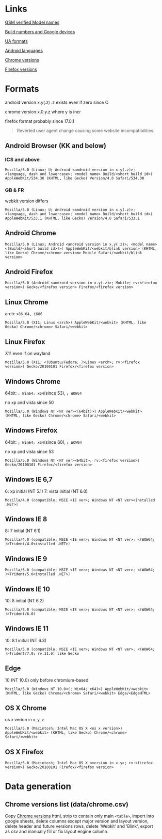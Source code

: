 # Links

[GSM verified Model names](http://storage.googleapis.com/play_public/supported_devices.csv)

[Build numbers and Google devices](https://source.android.com/setup/start/build-numbers)

[UA formats](https://developers.whatismybrowser.com/useragents/)

[Android languages](https://android.googlesource.com/platform/build/+/refs/heads/master/target/product/languages_default.mk)

[Chrome versions](https://en.wikipedia.org/wiki/Google_Chrome_version_history)

[Firefox versions](https://en.wikipedia.org/wiki/Firefox_version_history)

# Formats

android version x.y(.z) .z exists even if zero since O

chrome version x.0.y.z where y is incr

firefox format probably since 17.0.1
> Reverted user agent change causing some website incompatibilities.

## Android Browser (KK and below)

### ICS and above

```
Mozilla/5.0 (Linux; U; Android <android version in x.y(.z)>; <language, dash and lowercase>; <model name> Build/<short build id>) AppleWebKit/534.30 (KHTML, like Gecko) Version/4.0 Safari/534.30
```

### GB & FR

webkit version differs

```
Mozilla/5.0 (Linux; U; Android <android version in x.y(.z)>; <language, dash and lowercase>; <model name> Build/<short build id>) AppleWebKit/533.1 (KHTML, like Gecko) Version/4.0 Safari/533.1
```

## Android Chrome

```
Mozilla/5.0 (Linux; Android <android version in x.y(.z)>; <model name> <(Build/<short build id>)>) AppleWebKit/<webkit/blink version> (KHTML, like Gecko) Chrome/<chrome version> Mobile Safari/<webkit/blink version>
```

## Android Firefox

```
Mozilla/5.0 (Android <android version in x.y(.z)>; Mobile; rv:<firefox version>) Gecko/<firefox version> Firefox/<firefox version>
```

## Linux Chrome

arch: `x86_64, i686`

```
Mozilla/5.0 (X11; Linux <arch>) AppleWebKit/<webkit> (KHTML, like Gecko) Chrome/<chrome> Safari/<webkit>
```

## Linux Firefox

X11 even if on wayland

```
Mozilla/5.0 (X11; <(Ubuntu/Fedora; )>Linux <arch>; rv:<firefox version>) Gecko/20100101 Firefox/<firefox version>
```

## Windows Chrome

64bit: `; Win64; x64`(since 53), `; WOW64`

no xp and vista since 50

```
Mozilla/5.0 (Windows NT <NT ver><(64bit)>) AppleWebKit/<webkit> (KHTML, like Gecko) Chrome/<chrome> Safari/<webkit>
```

## Windows Firefox

64bit: `; Win64; x64`(since 60), `; WOW64`

no xp and vista since 53

```
Mozilla/5.0 (Windows NT <NT ver><64bit>; rv:<firefox version>) Gecko/20100101 Firefox/<firefox version>
```

## Windows IE 6,7

6: xp initial (NT 5.1)
7: vista initial (NT 6.0)

```
Mozilla/4.0 (compatible; MSIE <IE ver>; Windows NT <NT ver><installed .NET>)
```

## Windows IE 8

8: 7 initial (NT 6.1)

```
Mozilla/4.0 (compatible; MSIE <IE ver>; Windows NT <NT ver>; <(WOW64; )>Trident/4.0<installed .NET>)
```

## Windows IE 9

```
Mozilla/5.0 (compatible; MSIE <IE ver>; Windows NT <NT ver>; <(WOW64; )>Trident/5.0<installed .NET>)
```

## Windows IE 10

10: 8 initial (NT 6.2)

```
Mozilla/5.0 (compatible; MSIE <IE ver>; Windows NT <NT ver>; <(WOW64; )>Trident/6.0)
```

## Windows IE 11

10: 8.1 initial (NT 6.3)

```
Mozilla/5.0 (compatible; MSIE <IE ver>; Windows NT <NT ver>; <(WOW64; )>Trident/7.0; rv:11.0) like Gecko
```

## Edge

10 (NT 10.0) only before chromium-based

```
Mozilla/5.0 (Windows NT 10.0<(; Win64; x64)>) AppleWebKit/<webkit> (KHTML, like Gecko) Chrome/<chrome> Safari/<webkit> Edge/<EdgeHTML>
```

## OS X Chrome

os x verion in `x_y_z`

```
Mozilla/5.0 (Macintosh; Intel Mac OS X <os x version>) AppleWebKit/<webkit> (KHTML, like Gecko) Chrome/<chrome> Safari/<webkit>
```

## OS X Firefox

```
Mozilla/5.0 (Macintosh; Intel Mac OS X <version in x.y>; rv:<firefox version>) Gecko/20100101 Firefox/<firefox version>
```

# Data generation

## Chrome versions list (data/chrome.csv)

Copy [Chrome versions](https://en.wikipedia.org/wiki/Google_Chrome_version_history) html, strip to contain only main `<table>`, import into google sheets, delete columns except major version and layout version, delete header and future versions rows, delete 'Webkit' and 'Blink', export as csv and manually fill or fix layout engine column.

